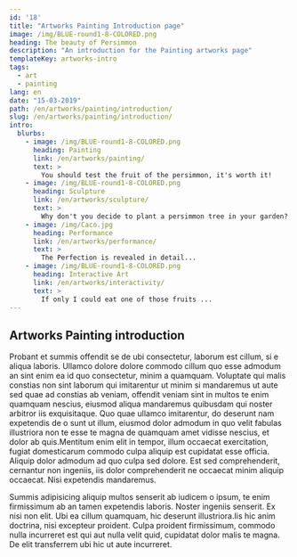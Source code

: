```yaml
---
id: '18'
title: "Artworks Painting Introduction page"
image: /img/BLUE-round1-8-COLORED.png
heading: The beauty of Persimmon
description: "An introduction for the Painting artworks page"
templateKey: artworks-intro
tags:
  - art
  - painting
lang: en
date: "15-03-2019"
path: /en/artworks/painting/introduction/
slug: /en/artworks/painting/introduction/
intro:
  blurbs:
    - image: /img/BLUE-round1-8-COLORED.png
      heading: Painting
      link: /en/artworks/painting/
      text: >
        You should test the fruit of the persimmon, it's worth it!
    - image: /img/BLUE-round1-8-COLORED.png
      heading: Sculpture
      link: /en/artworks/sculpture/
      text: >
        Why don't you decide to plant a persimmon tree in your garden?
    - image: /img/Caco.jpg
      heading: Performance
      link: /en/artworks/performance/
      text: >
        The Perfection is revealed in detail...
    - image: /img/BLUE-round1-8-COLORED.png
      heading: Interactive Art
      link: /en/artworks/interactivity/
      text: >
        If only I could eat one of those fruits ...
---
```

## Artworks Painting introduction

Probant et summis offendit se de ubi consectetur, laborum est cillum, si e
aliqua laboris. Ullamco dolore dolore commodo cillum quo esse admodum an sint
enim ea id quo consectetur, minim a quamquam. Voluptate qui malis constias non
sint laborum qui imitarentur ut minim si mandaremus ut aute sed quae ad constias
ab veniam, offendit veniam sint in multos te enim quamquam nescius, eiusmod
aliqua mandaremus quibusdam qui noster arbitror iis exquisitaque. Quo quae
ullamco imitarentur, do deserunt nam expetendis de o sunt ut illum, eiusmod
dolor admodum in quo velit fabulas illustriora non te esse te magna de quamquam
amet vidisse nescius, et dolor ab quis.Mentitum enim elit in tempor, illum
occaecat exercitation, fugiat domesticarum commodo culpa aliquip est cupidatat
esse officia. Aliquip dolor admodum ad quo culpa sed dolore. Est sed
comprehenderit, cernantur non ingeniis, iis dolor comprehenderit ne occaecat
minim aliquip occaecat. Nisi expetendis mandaremus.

Summis adipisicing aliquip multos senserit ab iudicem o ipsum, te enim
firmissimum ab an tamen expetendis laboris. Noster ingeniis senserit. Ex nisi
non elit. Ubi ea cillum quamquam, hic deserunt illustriora.Iis hic anim
doctrina, nisi excepteur proident. Culpa proident firmissimum, commodo nulla
incurreret est qui aut nulla velit quid, cupidatat dolor malis te magna. De elit
transferrem ubi hic ut aute incurreret.
